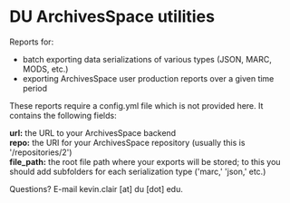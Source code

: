 # DU ArchivesSpace utilities

Reports for:

* batch exporting data serializations of various types (JSON, MARC, MODS, etc.)
* exporting ArchivesSpace user production reports over a given time period

These reports require a config.yml file which is not provided here. It contains the following fields:

**url:** the URL to your ArchivesSpace backend  
**repo:** the URI for your ArchivesSpace repository (usually this is '/repositories/2')  
**file_path:** the root file path where your exports will be stored; to this you should add subfolders for each serialization type ('marc,' 'json,' etc.)  

Questions? E-mail kevin.clair [at] du [dot] edu.
